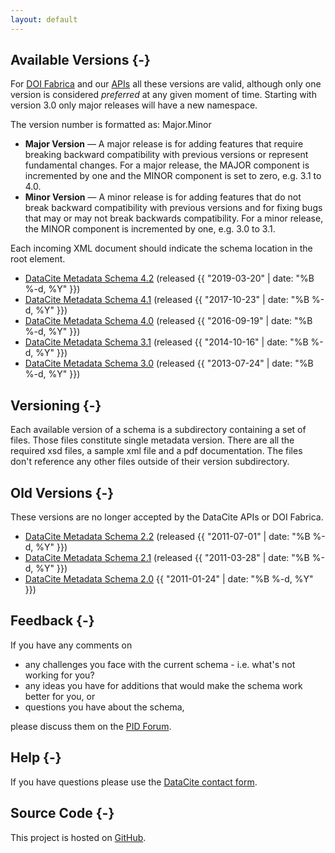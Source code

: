```yaml
---
layout: default
---
```


## Available Versions {-}

For [DOI Fabrica](https://doi.datacite.org) and our [APIs](https://support.datacite.org/api) all these versions are valid, although only one version is considered *preferred* at any given moment of time. Starting with version 3.0 only major releases will have a new namespace.

The version number is formatted as: Major.Minor

* **Major Version** — A major release is for adding features that require breaking backward
  compatibility with previous versions or represent fundamental changes. For a major release, the MAJOR component is incremented by one and the MINOR component is set to zero, e.g. 3.1 to 4.0.
* **Minor Version** — A minor release is for adding features that do not break backward
  compatibility with previous versions and for fixing bugs that may or may not break backwards compatibility. For a minor release, the MINOR component is incremented by one, e.g. 3.0 to 3.1.

Each incoming XML document should indicate the schema location in the root element.

* [DataCite Metadata Schema 4.2](meta/kernel-4.2/index.html) (released {{ "2019-03-20" | date: "%B %-d, %Y" }})
* [DataCite Metadata Schema 4.1](meta/kernel-4.1/index.html) (released {{ "2017-10-23" | date: "%B %-d, %Y" }})
* [DataCite Metadata Schema 4.0](meta/kernel-4/index.html) (released {{ "2016-09-19" | date: "%B %-d, %Y" }})
* [DataCite Metadata Schema 3.1](meta/kernel-3.1/index.html) (released {{ "2014-10-16" | date: "%B %-d, %Y" }})
* [DataCite Metadata Schema 3.0](meta/kernel-3.0/index.html) (released {{ "2013-07-24" | date: "%B %-d, %Y" }})

## Versioning {-}

Each available version of a schema is a subdirectory containing a set of files. Those files constitute single metadata version. There are all the required xsd files, a sample xml file and a pdf documentation. The files don't reference any other files outside of their version subdirectory.

## Old Versions {-}

These versions are no longer accepted by the DataCite APIs or DOI Fabrica.

* [DataCite Metadata Schema 2.2](archive/kernel-2.2/index.html) (released {{ "2011-07-01" | date: "%B %-d, %Y" }})
* [DataCite Metadata Schema 2.1](archive/kernel-2.1/index.html) (released {{ "2011-03-28" | date: "%B %-d, %Y" }})
* [DataCite Metadata Schema 2.0](archive/kernel-2.0/index.html) {{ "2011-01-24" | date: "%B %-d, %Y" }})

## Feedback {-}

If you have any comments on

* any challenges you face with the current schema - i.e. what's not working for you?
* any ideas you have for additions that would make the schema work better for you, or
* questions you have about the schema,

please discuss them on the [PID Forum](https://pidforum.org). 

## Help {-}

If you have questions please use the [DataCite contact form](http://www.datacite.org/contact).

## Source Code {-}

This project is hosted on [GitHub](https://github.com/datacite/schema).
